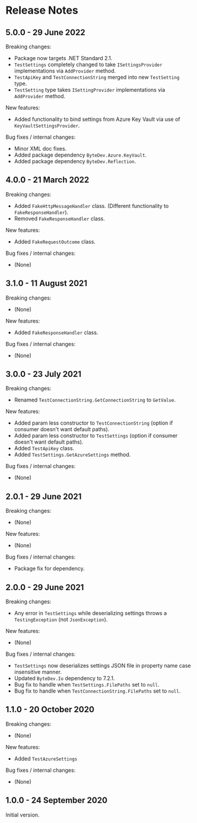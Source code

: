 # Release Notes

## 5.0.0 - 29 June 2022

Breaking changes:
- Package now targets .NET Standard 2.1.
- `TestSettings` completely changed to take `ISettingsProvider` implementations via `AddProvider` method.
- `TestApiKey` and `TestConnectionString` merged into new `TestSetting` type.
- `TestSetting` type takes `ISettingProvider` implementations via `AddProvider` method.

New features:
- Added functionality to bind settings from Azure Key Vault via use of `KeyVaultSettingsProvider`.

Bug fixes / internal changes:
- Minor XML doc fixes.
- Added package dependency `ByteDev.Azure.KeyVault`.
- Added package dependency `ByteDev.Reflection`.

## 4.0.0 - 21 March 2022

Breaking changes:
- Added `FakeHttpMessageHandler` class. (Different functionality to `FakeResponseHandler`).
- Removed `FakeResponseHandler` class.

New features:
- Added `FakeRequestOutcome` class.

Bug fixes / internal changes:
- (None)

## 3.1.0 - 11 August 2021

Breaking changes:
- (None)

New features:
- Added `FakeResponseHandler` class.

Bug fixes / internal changes:
- (None)

## 3.0.0 - 23 July 2021

Breaking changes:
- Renamed `TestConnectionString.GetConnectionString` to `GetValue`.

New features:
- Added param less constructor to `TestConnectionString` (option if consumer doesn't want default paths).
- Added param less constructor to `TestSettings` (option if consumer doesn't want default paths).
- Added `TestApiKey` class.
- Added `TestSettings.GetAzureSettings` method.

Bug fixes / internal changes:
- (None)

## 2.0.1 - 29 June 2021

Breaking changes:
- (None)

New features:
- (None)

Bug fixes / internal changes:
- Package fix for dependency.

## 2.0.0 - 29 June 2021

Breaking changes:
- Any error in `TestSettings` while deserializing settings throws a `TestingException` (not `JsonException`).

New features:
- (None)

Bug fixes / internal changes:
- `TestSettings` now deserializes settings JSON file in property name case insensitive manner.
- Updated `ByteDev.Io` dependency to 7.2.1.
- Bug fix to handle when `TestSettings.FilePaths` set to `null`.
- Bug fix to handle when `TestConnectionString.FilePaths` set to `null`.

## 1.1.0 - 20 October 2020

Breaking changes:
- (None)

New features:
- Added `TestAzureSettings`

Bug fixes / internal changes:
- (None)

## 1.0.0 - 24 September 2020

Initial version.
